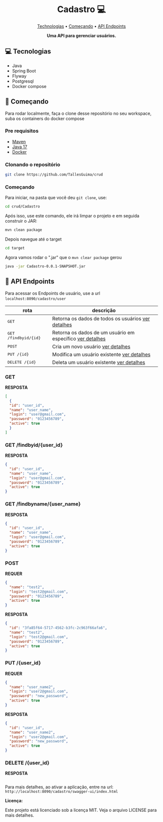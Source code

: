 <h1 align="center" style="font-weight: bold;">Cadastro 💻</h1>

<p align="center">
 <a href="#tech">Technologias</a> •
 <a href="#started">Começando</a> •
  <a href="#routes">API Endpoints</a>
</p>

<p align="center">
    <b>Uma API para gerenciar usuários.</b>
</p>

<h2 id="technologies">💻 Tecnologias</h2>

- Java
- Spring Boot
- Flyway
- Postgresql
- Docker compose


<h2 id="started">🚀 Começando</h2>

Para rodar localmente, faça o clone desse repositório no seu workspace, suba os containers do docker compose

<h3>Pre requisitos</h3>


- [Maven](https://maven.apache.org/)
- [Java 17](https://www.oracle.com/java/technologies/javase/jdk17-archive-downloads.html)
- [Docker](https://docs.docker.com/engine/install/)

<h3>Clonando o repositório</h3>


```bash
git clone https://github.com/TallesGuima/crud
```

<h3>Começando</h3>

Para iniciar, na pasta que você deu ```git clone```, use:

```bash
cd crud/Cadastro
```

Após isso, use este comando, ele irá limpar o projeto e em seguida construir o JAR:
```bash
mvn clean package
```
Depois navegue até o target
```bash
cd target
```
Agora vamos rodar o ".jar" que o ```mvn clear package``` gerou
```bash
java -jar Cadastro-0.0.1-SNAPSHOT.jar
```

<h2 id="routes">📍 API Endpoints</h2>

Para acessar os Endpoints de usuário, use a url ```localhost:8090/cadastro/user```
​

| rota               | descrição
|----------------------|-----------------------------------------------------
| <kbd>GET </kbd>     | Retorna os dados de todos os usuários [ver detalhes](#get-users)
| <kbd>GET /findbyid/{id}</kbd>    | Retorna os dados de um usuário em específico [ver detalhes](#get-user-id)
| <kbd>POST </kbd>     | Cria um novo usuário [ver detalhes](#post-user)
| <kbd>PUT /{id} </kbd>     | Modifica um usuário existente [ver detalhes](#put-user)
| <kbd>DELETE /{id} </kbd>     | Deleta um usuário existente [ver detalhes](#delete-user)


<h3 id="get-users">GET </h3>

**RESPOSTA**

```json
[
  {
  "id": "user_id",
  "name": "user_name",
  "login": "user@gmail.com",
  "password": "0123456789",
  "active": true
  }
]
```

<h3 id="get-user-id">GET /findbyid/{user_id} </h3>

**RESPOSTA**

```json
{
  "id": "user_id",
  "name": "user_name",
  "login": "user@gmail.com",
  "password": "0123456789",
  "active": true
}
```

<h3 id="get-users">GET /findbyname/{user_name} </h3>

**RESPOSTA**

```json
{
  "id": "user_id",
  "name": "user_name",
  "login": "user@gmail.com",
  "password": "0123456789",
  "active": true
}
```

<h3 id="post-user">POST</h3>

**REQUER**

```json
{
  "name": "test2",
  "login": "test2@gmail.com",
  "password": "0123456789",
  "active": true
}
```

**RESPOSTA**

```json
{
  "id": "3fa85f64-5717-4562-b3fc-2c963f66afa6",
  "name": "test2",
  "login": "test2@gmail.com",
  "password": "0123456789",
  "active": true
}
```
<h3 id="put-user">PUT /{user_id}</h3>

**REQUER**

```json
{
  "name": "user_name2",
  "login": "user2@gmail.com",
  "password": "new_password",
  "active": true
}
```

**RESPOSTA**

```json
{
  "id": "user_id",
  "name": "user_name2",
  "login": "user2@gmail.com",
  "password": "new_password",
  "active": true
}
```

<h3 id="get-users">DELETE /{user_id} </h3>

**RESPOSTA** 

```json
```

Para mais detalhes, ao ativar a aplicação, entre na url: ```http://localhost:8090/cadastro/swagger-ui/index.html``` 

**Licença:**

Este projeto está licenciado sob a licença MIT. Veja o arquivo LICENSE para mais detalhes.
